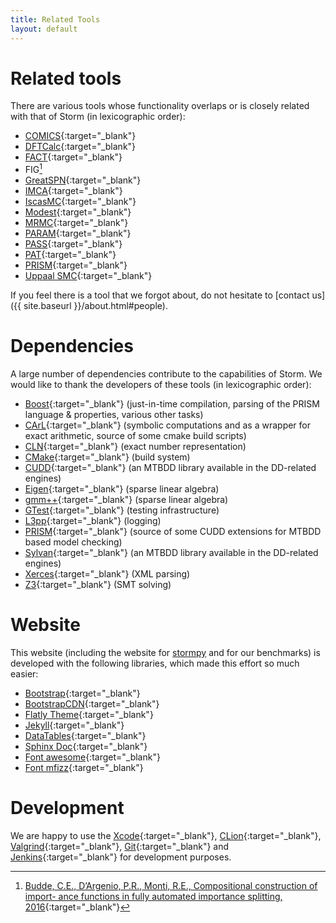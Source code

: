 ```yaml
---
title: Related Tools
layout: default
---
```


# Related tools

There are various tools whose functionality overlaps or is closely related with that of Storm (in lexicographic order):

- [COMICS](http://www-i2.informatik.rwth-aachen.de/i2/comics/){:target="_blank"}
- [DFTCalc](http://fmt.ewi.utwente.nl/tools/dftcalc/){:target="_blank"}
- [FACT](https://www-users.cs.york.ac.uk/~cap/FACT/){:target="_blank"}
- FIG[^1]
- [GreatSPN](http://www.di.unito.it/~greatspn/index.html){:target="_blank"}
- [IMCA](http://www-i2.informatik.rwth-aachen.de/imca/index.html){:target="_blank"}
- [IscasMC](http://iscasmc.ios.ac.cn/){:target="_blank"}
- [Modest](http://modestchecker.org/){:target="_blank"}
- [MRMC](http://mrmc-tool.org/){:target="_blank"}
- [PARAM](http://depend.cs.uni-sb.de/tools/param/){:target="_blank"}
- [PASS](https://depend.cs.uni-sb.de/tools/pass/){:target="_blank"}
- [PAT](http://www.comp.nus.edu.sg/~pat/){:target="_blank"}
- [PRISM](http://www.prismmodelchecker.org/){:target="_blank"}
- [Uppaal SMC](http://people.cs.aau.dk/~adavid/smc/){:target="_blank"}

If you feel there is a tool that we forgot about, do not hesitate to [contact us]({{ site.baseurl }}/about.html#people).

[^1]: [Budde, C.E., D’Argenio, P.R., Monti, R.E., Compositional construction of import- ance functions in fully automated importance splitting, 2016](http://dsg.famaf.unc.edu.ar/node/691){:target="_blank"}

# Dependencies

A large number of dependencies contribute to the capabilities of Storm. We would like to thank the developers of these tools (in lexicographic order):

- [Boost](http://www.boost.org){:target="_blank"} (just-in-time compilation, parsing of the PRISM language & properties, various other tasks)
- [CArL](http://smtrat.github.io/carl/){:target="_blank"} (symbolic computations and as a wrapper for exact arithmetic, source of some cmake build scripts)
- [CLN](http://www.ginac.de/CLN/){:target="_blank"} (exact number representation)
- [CMake](https://cmake.org){:target="_blank"} (build system)
- [CUDD](http://vlsi.colorado.edu/~fabio/CUDD/cudd.pdf){:target="_blank"} (an MTBDD library available in the DD-related engines)
- [Eigen](http://eigen.tuxfamily.org/index.php?title=Main_Page){:target="_blank"} (sparse linear algebra)
- [gmm++](http://download.gna.org/getfem/html/homepage/gmm/){:target="_blank"} (sparse linear algebra)
- [GTest](https://github.com/google/googletest){:target="_blank"} (testing infrastructure)
- [L3pp](https://github.com/hbruintjes/l3pp){:target="_blank"} (logging)
- [PRISM](http://www.prismmodelchecker.org){:target="_blank"} (source of some CUDD extensions for MTBDD based model checking)
- [Sylvan](http://fmt.cs.utwente.nl/tools/sylvan/){:target="_blank"} (an MTBDD library available in the DD-related engines)
- [Xerces](https://xerces.apache.org){:target="_blank"} (XML parsing)
- [Z3](https://github.com/Z3Prover/z3/wiki){:target="_blank"} (SMT solving)

# Website

This website (including the website for [stormpy](https://moves-rwth.github.io/stormpy/) and for our benchmarks) is developed with the following libraries, which made this effort so much easier:

- [Bootstrap](http://getbootstrap.com/){:target="_blank"}
- [BootstrapCDN](https://www.bootstrapcdn.com/){:target="_blank"}
- [Flatly Theme](https://bootswatch.com/flatly/){:target="_blank"}
- [Jekyll](https://jekyllrb.com){:target="_blank"}
- [DataTables](https://datatables.net){:target="_blank"}
- [Sphinx Doc](http://www.sphinx-doc.org/en/stable/){:target="_blank"}
- [Font awesome](http://fontawesome.io){:target="_blank"}
- [Font mfizz](http://fizzed.com/oss/font-mfizz){:target="_blank"}

# Development

We are happy to use the [Xcode](https://developer.apple.com/xcode/){:target="_blank"}, [CLion](https://www.jetbrains.com/clion/){:target="_blank"}, [Valgrind](http://valgrind.org/){:target="_blank"}, [Git](https://en.wikipedia.org/wiki/Git){:target="_blank"} and [Jenkins](https://jenkins.io/){:target="_blank"} for development purposes.

